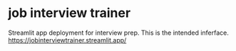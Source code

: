# job interview trainer
Streamlit app deployment for interview prep. This is the intended inferface.
https://jobinterviewtrainer.streamlit.app/ 
